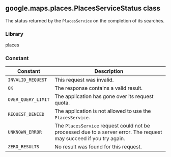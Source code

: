 <h2 id="PlacesServiceStatus">
google.maps.places.PlacesServiceStatus
class
</h2><p>The status returned by the <code>PlacesService</code> on the completion of its searches.</p><h3>Library</h3><p>places</p><h3>Constant</h3><table summary="class PlacesServiceStatus - Constants" width="100%">
<thead>
<tr><th>Constant</th>
<th>Description</th>
</tr></thead>
<tbody>
<tr>
<td><code>INVALID_REQUEST</code></td>
<td>This request was invalid.</td>
</tr>
<tr>
<td><code>OK</code></td>
<td>The response contains a valid result.</td>
</tr>
<tr>
<td><code>OVER_QUERY_LIMIT</code></td>
<td>The application has gone over its request quota.</td>
</tr>
<tr>
<td><code>REQUEST_DENIED</code></td>
<td>The application is not allowed to use the <code>PlacesService</code>.</td>
</tr>
<tr>
<td><code>UNKNOWN_ERROR</code></td>
<td>The <code>PlacesService</code> request could not be processed due to a server error. The request may succeed if you try again.</td>
</tr>
<tr>
<td><code>ZERO_RESULTS</code></td>
<td>No result was found for this request.</td>
</tr>
</tbody>
</table>